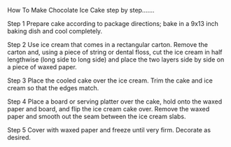 How To Make Chocolate Ice Cake step by step.......

Step 1
Prepare cake according to package directions; bake in a 9x13 inch baking dish and cool completely.

Step 2
Use ice cream that comes in a rectangular carton. Remove the carton and, using a piece of string or dental floss, cut the ice cream in half lengthwise (long side to long side) and place the two layers side by side on a piece of waxed paper.

Step 3
Place the cooled cake over the ice cream. Trim the cake and ice cream so that the edges match.

Step 4
Place a board or serving platter over the cake, hold onto the waxed paper and board, and flip the ice cream cake over. Remove the waxed paper and smooth out the seam between the ice cream slabs.

Step 5
Cover with waxed paper and freeze until very firm. Decorate as desired.
